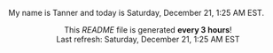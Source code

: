 My name is Tanner and today is Saturday, December 21, 1:25 AM EST.

<p align="center">This <i>README</i> file is generated <b>every 3 hours</b>!</br>Last refresh: Saturday, December 21, 1:25 AM EST<br /></p>
